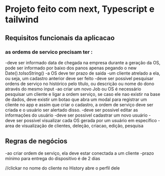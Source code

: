 # Projeto feito com next, Typescript e tailwind 


## Requisitos funcionais da aplicacao

### as ordems de servico precisam ter :

-deve ser informado data de chegada na empresa durante a geração da OS, pode ser informado por baixo dos panos apenas pegando o new Date().toIsoString()
-a OS deve ter prazo de saida
-um cliente atrelado a ela, ou seja, um cadastro anterior deve ser feito
-deve ser possivel pesquisar ordens de serviço no histórico pelo título, ou descrição ou nome do dono através do mesmo input
-ao criar um novo Job ou OS é necessário pesquisar um cliente e ligar a ordem serviço, se caso ele nao existir na base de dados, deve existir um botao que abra um modal para registrar um cliente no app e assim que criar o cadastro, a ordem de serviço deve ser criada e o usuário ser alertado disso.
-deve ser possivel editar as informações do usuário
-deve ser possivel cadastrar um novo usuário
-deve ser possivel visualizar cada OS gerada por um usuário em específico 
-area de visualização de clientes, deleção, criacao, edição, pesquisa

## Regras de negócios

-ao criar ordem de serviço, ela deve estar conectada a um cliente
-prazo mínimo para entrega do dispositivo é de 2 dias

//clickar no nome do cliente no History abre o perfil dele